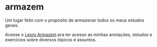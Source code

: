 # armazem
 Um lugar feito com o propósito de armazenar todos os meus estudos gerais.

 Acesse o <a href="https://31lero31perih31.github.io/armazem/pag-armazem.html">Lesro Armazem</a> pra ter acesso as minhas anotações, estudos e exercícios sobre diversos tópicos e assuntos.
